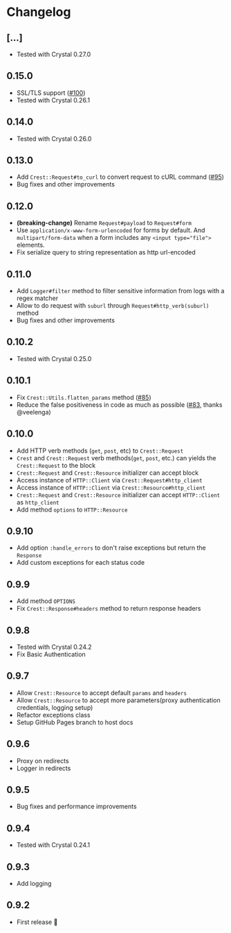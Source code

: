 # Changelog

## [...]

* Tested with Crystal 0.27.0

## 0.15.0

* SSL/TLS support ([#100](https://github.com/mamantoha/crest/pull/100))
* Tested with Crystal 0.26.1

## 0.14.0

* Tested with Crystal 0.26.0

## 0.13.0

* Add `Crest::Request#to_curl` to convert request to cURL command ([#95](https://github.com/mamantoha/crest/pull/95))
* Bug fixes and other improvements

## 0.12.0

* **(breaking-change)** Rename `Request#payload` to `Request#form`
* Use `application/x-www-form-urlencoded` for forms by default. And `multipart/form-data` when a form includes any `<input type="file">` elements.
* Fix serialize query to string representation as http url-encoded

## 0.11.0

* Add `Logger#filter` method to filter sensitive information from logs with a regex matcher
* Allow to do request with `suburl` through `Request#http_verb(suburl)` method
* Bug fixes and other improvements

## 0.10.2

* Tested with Crystal 0.25.0

## 0.10.1

* Fix `Crest::Utils.flatten_params` method ([#85](https://github.com/mamantoha/crest/pull/85))
* Reduce the false positiveness in code as much as possible ([#83](https://github.com/mamantoha/crest/pull/83), thanks @veelenga)

## 0.10.0

* Add HTTP verb methods (`get`, `post`, etc) to `Crest::Request`
* `Crest` and `Crest::Request` verb methods(`get`, `post`, etc.) can yields the `Crest::Request` to the block
* `Crest::Request` and `Crest::Resource` initializer can accept block
* Access instance of `HTTP::Client` via `Crest::Request#http_client`
* Access instance of `HTTP::Client` via `Crest::Resource#http_client`
* `Crest::Request` and `Crest::Resource` initializer can accept `HTTP::Client` as `http_client`
* Add method `options` to `HTTP::Resource`

## 0.9.10

* Add option `:handle_errors` to don't raise exceptions but return the `Response`
* Add custom exceptions for each status code

## 0.9.9

* Add method `OPTIONS`
* Fix `Crest::Response#headers` method to return response headers

## 0.9.8

* Tested with Crystal 0.24.2
* Fix Basic Authentication

## 0.9.7

* Allow `Crest::Resource` to accept default `params` and `headers`
* Allow `Crest::Resource` to accept more parameters(proxy authentication credentials, logging setup)
* Refactor exceptions class
* Setup GitHub Pages branch to host docs

## 0.9.6

* Proxy on redirects
* Logger in redirects

## 0.9.5

* Bug fixes and performance improvements

## 0.9.4

* Tested with Crystal 0.24.1

## 0.9.3

* Add logging

## 0.9.2

* First release :tada:
